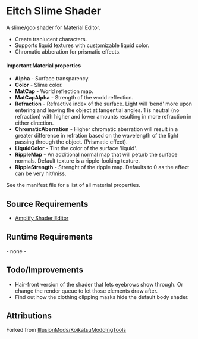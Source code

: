 # Eitch Slime Shader
A slime/goo shader for Material Editor.

* Create tranlucent characters.
* Supports liquid textures with customizable liquid color.
* Chromatic abberation for prismatic effects.

#### Important Material properties
* __Alpha__ - Surface transparency.
* __Color__ - Slime color.
* __MatCap__ - World reflection map.
* __MatCapAlpha__ - Strength of the world reflection.
* __Refraction__ - Refractive index of the surface. Light will 'bend' more upon entering and leaving the object 
at tangential angles. 1 is neutral (no refraction) with higher and lower amounts resulting in more refraction in
 either direction.
* __ChromaticAberration__ - Higher chromatic aberration will result in a greater difference in refration based on the
wavelength of the light passing through the object. (Prismatic effect).
* __LiquidColor__ - Tint the color of the surface 'liquid'.
* __RippleMap__ - An additional normal map that will peturb the surface normals. Default texture is a ripple-looking texture.
* __RippleStrength__ - Strenght of the ripple map. Defaults to 0 as the effect can be very hit/miss.

See the manifest file for a list of all material properties.

## Source Requirements
* [Amplify Shader Editor](https://assetstore.unity.com/packages/tools/visual-scripting/amplify-shader-editor-68570)

## Runtime Requirements
\- none -

## Todo/Improvements
* Hair-front version of the shader that lets eyebrows show through. Or change the render queue to let those elements
 draw after.
* Find out how the clothing clipping masks hide the default body shader.

## Attributions
Forked from [IllusionMods/KoikatsuModdingTools](https://github.com/IllusionMods/KoikatsuModdingTools)
